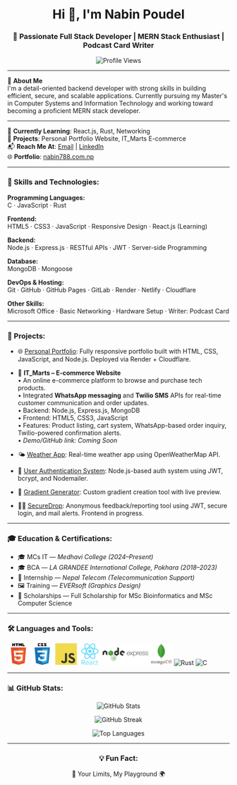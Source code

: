 <h1 align="center">Hi 👋, I'm Nabin Poudel</h1>
<h3 align="center">🚀 Passionate Full Stack Developer | MERN Stack Enthusiast | Podcast Card Writer</h3>

<p align="center">
  <img src="https://komarev.com/ghpvc/?username=nabin788&label=Profile%20views&color=0e75b6&style=flat" alt="Profile Views" />
</p>

---

🔧 **About Me**  
I'm a detail-oriented backend developer with strong skills in building efficient, secure, and scalable applications. Currently pursuing my Master's in Computer Systems and Information Technology and working toward becoming a proficient MERN stack developer.

---

🌱 **Currently Learning**: React.js, Rust, Networking  
💼 **Projects**: Personal Portfolio Website, IT_Marts E-commerce  
📬 **Reach Me At**: [Email](mailto:nabinpoudel788@gmail.com) | [LinkedIn](https://www.linkedin.com/in/nabin788/)  
🌐 **Portfolio**: [nabin788.com.np](https://nabin788.com.np)

---

<h3 align="left">🚀 Skills and Technologies:</h3>

**Programming Languages:**  
C · JavaScript · Rust

**Frontend:**  
HTML5 · CSS3 · JavaScript · Responsive Design · React.js (Learning)

**Backend:**  
Node.js · Express.js · RESTful APIs · JWT · Server-side Programming

**Database:**  
MongoDB · Mongoose

**DevOps & Hosting:**  
Git · GitHub · GitHub Pages · GitLab · Render · Netlify · Cloudflare

**Other Skills:**  
Microsoft Office · Basic Networking · Hardware Setup · Writer: Podcast Card

---

<h3 align="left">📌 Projects:</h3>

- 🌐 [Personal Portfolio](https://nabin788.com.np): Fully responsive portfolio built with HTML, CSS, JavaScript, and Node.js. Deployed via Render + Cloudflare.

- 🛒 **IT_Marts – E-commerce Website**  
  • An online e-commerce platform to browse and purchase tech products.  
  • Integrated **WhatsApp messaging** and **Twilio SMS** APIs for real-time customer communication and order updates.  
  • Backend: Node.js, Express.js, MongoDB  
  • Frontend: HTML5, CSS3, JavaScript  
  • Features: Product listing, cart system, WhatsApp-based order inquiry, Twilio-powered confirmation alerts.  
  • *Demo/GitHub link: Coming Soon*

- 🌤 [Weather App](https://nabin788.github.io/weather/): Real-time weather app using OpenWeatherMap API.

- 🔐 [User Authentication System](https://github.com/Nabin788/BackEnd-Training): Node.js-based auth system using JWT, bcrypt, and Nodemailer.

- 🎨 [Gradient Generator](https://nabin788.github.io/gradientGenerator/): Custom gradient creation tool with live preview.

- 🕵️‍♂️ [SecureDrop](https://github.com/Nabin788/secureDrop): Anonymous feedback/reporting tool using JWT, secure login, and mail alerts. Frontend in progress.

---

<h3 align="left">🎓 Education & Certifications:</h3>

- 🎓 MCs IT — *Medhavi College (2024–Present)*  
- 🎓 BCA — *LA GRANDEE International College, Pokhara (2018–2023)*  
- 📜 Internship — *Nepal Telecom (Telecommunication Support)*  
- 🖼 Training — *EVERsoft (Graphics Design)*  
- 🏅 Scholarships — Full Scholarship for MSc Bioinformatics and MSc Computer Science

---

<h3 align="left">🛠 Languages and Tools:</h3>
<p align="left">
  <img src="https://raw.githubusercontent.com/devicons/devicon/master/icons/html5/html5-original-wordmark.svg" alt="HTML5" width="50" height="50"/>
  <img src="https://raw.githubusercontent.com/devicons/devicon/master/icons/css3/css3-original-wordmark.svg" alt="CSS3" width="50" height="50"/>
  <img src="https://raw.githubusercontent.com/devicons/devicon/master/icons/javascript/javascript-original.svg" alt="JavaScript" width="50" height="50"/>
  <img src="https://raw.githubusercontent.com/devicons/devicon/master/icons/react/react-original-wordmark.svg" alt="React" width="50" height="50"/>
  <img src="https://raw.githubusercontent.com/devicons/devicon/master/icons/nodejs/nodejs-original-wordmark.svg" alt="Node.js" width="50" height="50"/>
  <img src="https://raw.githubusercontent.com/devicons/devicon/master/icons/express/express-original-wordmark.svg" alt="Express.js" width="50" height="50"/>
  <img src="https://raw.githubusercontent.com/devicons/devicon/master/icons/mongodb/mongodb-original-wordmark.svg" alt="MongoDB" width="50" height="50"/>
  <img src="https://raw.githubusercontent.com/devicons/devicon/master/icons/rust/rust-original-wordmark.svg" alt="Rust" width="50" height="50"/>
  <img src="https://raw.githubusercontent.com/devicons/devicon/master/icons/c/c-original-wordmark.svg" alt="C" width="50" height="50"/>
</p>

---

<h3 align="left">📊 GitHub Stats:</h3>
<p align="center">
  <img src="https://github-readme-stats.vercel.app/api?username=nabin788&show_icons=true&theme=radical" alt="GitHub Stats"/>
</p>
<p align="center">
  <img src="https://github-readme-streak-stats.herokuapp.com/?user=nabin788&theme=radical" alt="GitHub Streak"/>
</p>
<p align="center">
  <img src="https://github-readme-stats.vercel.app/api/top-langs/?username=nabin788&layout=compact&theme=radical" alt="Top Languages"/>
</p>

---

<h3 align="center">💡 Fun Fact:</h3>
<p align="center">🚀 Your Limits, My Playground 🌍</p>
